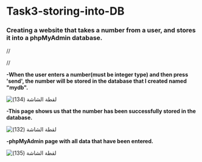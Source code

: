 # Task3-storing-into-DB
### Creating a website that takes a number from a user, and stores it into a phpMyAdmin database.
//




//



**-When the user enters a number(must be integer type) and then press 'send', the number will be stored in the database that I created named "mydb".**

![‏‏لقطة الشاشة (134)](https://user-images.githubusercontent.com/108306624/183549409-f0731666-fc05-4d44-a61b-5748020f71a7.png)




**-This page shows us that the number has been successfully stored in the database.**

![‏‏لقطة الشاشة (132)](https://user-images.githubusercontent.com/108306624/183549889-4aa2a05a-ceff-4952-bb00-bbd060c33a05.png)




**-phpMyAdmin page with all data that have been entered.**

![‏‏لقطة الشاشة (135)](https://user-images.githubusercontent.com/108306624/183550510-546af688-1afd-4e41-a07b-58ea8ff55c1f.png)



